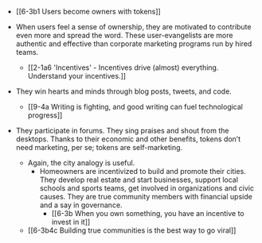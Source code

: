 - [[6-3b1 Users become owners with tokens]]

- When users feel a sense of ownership, they are motivated to contribute even more and spread the word. These user-evangelists are more authentic and effective than corporate marketing programs run by hired teams.
	- [[2-1a6 'Incentives' - Incentives drive (almost) everything. Understand your incentives.]]
- They win hearts and minds through blog posts, tweets, and code. 
	- [[9-4a Writing is fighting, and good writing can fuel technological progress]]
- They participate in forums. They sing praises and shout from the desktops. Thanks to their economic and other benefits, tokens don’t need marketing, per se; tokens are self-marketing.
	- Again, the city analogy is useful. 
		- Homeowners are incentivized to build and promote their cities. They develop real estate and start businesses, support local schools and sports teams, get involved in organizations and civic causes. They are true community members with financial upside and a say in governance.
			- [[6-3b When you own something, you have an incentive to invest in it]]
	- [[6-3b4c Building true communities is the best way to go viral]]